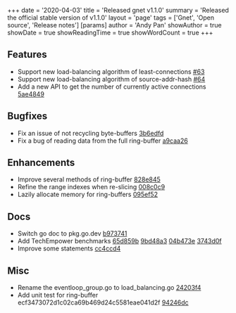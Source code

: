 +++
date = '2020-04-03'
title = 'Released gnet v1.1.0'
summary = 'Released the official stable version of v1.1.0'
layout = 'page'
tags = ['Gnet', 'Open source', 'Release notes']
[params]
  author = 'Andy Pan'
showAuthor = true
showDate = true
showReadingTime = true
showWordCount = true
+++

## Features

- Support new load-balancing algorithm of least-connections [#63](https://github.com/panjf2000/gnet/pull/63)
- Support new load-balancing algorithm of source-addr-hash [#64](https://github.com/panjf2000/gnet/pull/64)
- Add a new API to get the number of currently active connections [5ae4849](https://github.com/panjf2000/gnet/commit/5ae4849ac2941394b21254950ec7101081add782)

## Bugfixes

- Fix an issue of not recycling byte-buffers [3b6edfd](https://github.com/panjf2000/gnet/commit/3b6edfdd933abab07a823bc0760c3d24b61b0879)
- Fix a bug of reading data from the full ring-buffer [a9caa26](https://github.com/panjf2000/gnet/commit/a9caa26689f9ecb46a98feb3bb5513639c8beb98)

## Enhancements

- Improve several methods of ring-buffer [828e845](https://github.com/panjf2000/gnet/commit/828e845558c49918a647a1144eab8d9ca35887de)
- Refine the range indexes when re-slicing [008c0c9](https://github.com/panjf2000/gnet/commit/008c0c9e4c702431db6b3d4372be94ea99ac5a5e)
- Lazily allocate memory for ring-buffers [095ef52](https://github.com/panjf2000/gnet/commit/095ef52c9275b5382b7e557da7bb40c5a3b156ca)

## Docs

- Switch go doc to pkg.go.dev [b973741](https://github.com/panjf2000/gnet/commit/b973741b7415e2e42b16e8dcf4adf6553c41ed40)
- Add TechEmpower benchmarks [65d859b](https://github.com/panjf2000/gnet/commit/65d859b02a7766808151db5a809f8776ba708cfd) [9bd48a3](https://github.com/panjf2000/gnet/commit/9bd48a348281542d3cac008b5525a693981ec525) [04b473e](https://github.com/panjf2000/gnet/commit/04b473e20f51afe4b798d54b336fc72a7c5cd7b0) [3743d0f](https://github.com/panjf2000/gnet/commit/3743d0f26ff38fec6872be0d13eac7e7d370d4b9)
- Improve some statements [cc4ccd4](https://github.com/panjf2000/gnet/commit/cc4ccd470b0a4fabf902896df714b7fd07346216)

## Misc

- Rename the eventloop_group.go to load_balancing.go [24203f4](https://github.com/panjf2000/gnet/commit/24203f4d936374666ef73c1ff7d96656c4de5fcb)
- Add unit test for ring-buffer ecf3473072d1c02ca69b469d24c5581eae041d2f [94246dc](https://github.com/panjf2000/gnet/commit/94246dc0fa7c0fcd02e0498e2a355f661b1403c8)